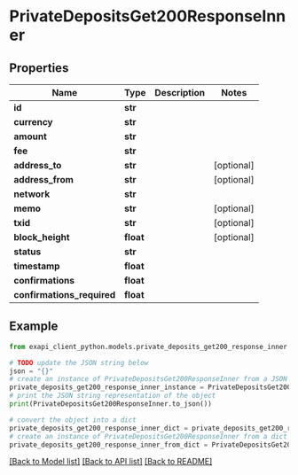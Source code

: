 # PrivateDepositsGet200ResponseInner


## Properties

Name | Type | Description | Notes
------------ | ------------- | ------------- | -------------
**id** | **str** |  | 
**currency** | **str** |  | 
**amount** | **str** |  | 
**fee** | **str** |  | 
**address_to** | **str** |  | [optional] 
**address_from** | **str** |  | [optional] 
**network** | **str** |  | 
**memo** | **str** |  | [optional] 
**txid** | **str** |  | [optional] 
**block_height** | **float** |  | [optional] 
**status** | **str** |  | 
**timestamp** | **float** |  | 
**confirmations** | **float** |  | 
**confirmations_required** | **float** |  | 

## Example

```python
from exapi_client_python.models.private_deposits_get200_response_inner import PrivateDepositsGet200ResponseInner

# TODO update the JSON string below
json = "{}"
# create an instance of PrivateDepositsGet200ResponseInner from a JSON string
private_deposits_get200_response_inner_instance = PrivateDepositsGet200ResponseInner.from_json(json)
# print the JSON string representation of the object
print(PrivateDepositsGet200ResponseInner.to_json())

# convert the object into a dict
private_deposits_get200_response_inner_dict = private_deposits_get200_response_inner_instance.to_dict()
# create an instance of PrivateDepositsGet200ResponseInner from a dict
private_deposits_get200_response_inner_from_dict = PrivateDepositsGet200ResponseInner.from_dict(private_deposits_get200_response_inner_dict)
```
[[Back to Model list]](../README.md#documentation-for-models) [[Back to API list]](../README.md#documentation-for-api-endpoints) [[Back to README]](../README.md)


